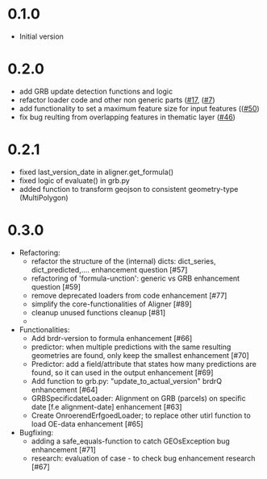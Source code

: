 # 0.1.0

- Initial version

# 0.2.0

- add GRB update detection functions and logic
- refactor loader code and other non generic
  parts ([#17](https://github.com/OnroerendErfgoed/brdr/issues/17), ([#7](https://github.com/OnroerendErfgoed/brdr/issues/7))
- add functionality to set a maximum feature size for input
  features (([#50](https://github.com/OnroerendErfgoed/brdr/issues/50))
- fix bug reulting from overlapping features in thematic
  layer ([#46](https://github.com/OnroerendErfgoed/brdr/issues/46))

# 0.2.1

- fixed last_version_date in aligner.get_formula()
- fixed logic of evaluate() in grb.py
- added function to transform geojson to consistent geometry-type (MultiPolygon)

# 0.3.0

- Refactoring:
  - refactor the structure of the (internal) dicts: dict_series, dict_predicted,.... enhancement question [#57]
  - refactoring of 'formula-unction': generic vs GRB enhancement question [#59]
  - remove deprecated loaders from code enhancement [#77]
  - simplify the core-functionalities of Aligner [#89]
  - cleanup unused functions cleanup [#81]
  - 
- Functionalities:
  - Add brdr-version to formula enhancement [#66]
  - predictor: when multiple predictions with the same resulting geometries are found, only keep the smallest enhancement [#70]
  - Predictor: add a field/attribute that states how many predictions are found, so it can used in the output enhancement [#69]
  - Add function to grb.py: "update_to_actual_version" brdrQ enhancement [#64]
  - GRBSpecificdateLoader: Alignment on GRB (parcels) on specific date [f.e alignment-date] enhancement [#63]
  - Create OnroerendErfgoedLoader; to replace other utirl function to load OE-data enhancement [#65]
- Bugfixing:
  - adding a safe_equals-function to catch GEOsException bug enhancement [#71]
  - research: evaluation of case - to check bug enhancement research [#67]









